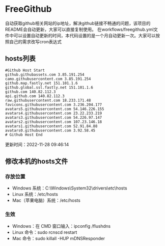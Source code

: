 # FreeGithub
自动获取github相关网站的ip地址，解决github链接不畅通的问题，该项目的README会自动更新，大家可以直接复制使用。
在workflows/freegithub.yml文件中可以设置自动更新的时间，本代码设置的是一个月自动更新一次。大家可以按照自己的需求改写cron表达式

## hosts列表
```base
#Github Host Start
github.githubassets.com 3.85.191.254
camo.githubusercontent.com 3.85.191.254
github.map.fastly.net 151.101.1.6
github.global.ssl.fastly.net 151.101.1.6
github.com 140.82.112.3
api.github.com 140.82.112.3
raw.githubusercontent.com 18.233.171.48
favicons.githubusercontent.com 3.236.204.177
avatars5.githubusercontent.com 54.146.226.155
avatars4.githubusercontent.com 23.22.233.219
avatars3.githubusercontent.com 54.226.97.147
avatars2.githubusercontent.com 107.23.146.18
avatars1.githubusercontent.com 52.91.84.88
avatars0.githubusercontent.com 3.92.58.45
# Github Host End
```

更新时间：2022-11-28 09:46:14

## 修改本机的hosts文件
### 存放位置
* Windows 系统：C:\Windows\System32\drivers\etc\hosts
* Linux 系统：/etc/hosts
* Mac（苹果电脑）系统：/etc/hosts

### 生效
* Windows：在 CMD 窗口输入：ipconfig /flushdns
* Linux 命令：sudo rcnscd restart
* Mac 命令：sudo killall -HUP mDNSResponder